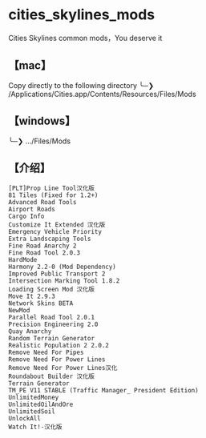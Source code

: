 # cities_skylines_mods

Cities Skylines common mods，You deserve it

## 【mac】

 Copy directly to the following directory
╰─❯ /Applications/Cities.app/Contents/Resources/Files/Mods

## 【windows】	

╰─❯ .../Files/Mods

## 【介绍】

```
[PLT]Prop Line Tool汉化版
81 Tiles (Fixed for 1.2+)
Advanced Road Tools
Airport Roads
Cargo Info
Customize It Extended 汉化版
Emergency Vehicle Priority
Extra Landscaping Tools
Fine Road Anarchy 2
Fine Road Tool 2.0.3
HardMode
Harmony 2.2-0 (Mod Dependency)
Improved Public Transport 2
Intersection Marking Tool 1.8.2
Loading Screen Mod 汉化版
Move It 2.9.3
Network Skins BETA
NewMod
Parallel Road Tool 2.0.1
Precision Engineering 2.0
Quay Anarchy
Random Terrain Generator
Realistic Population 2 2.0.2
Remove Need For Pipes
Remove Need For Power Lines
Remove Need For Power Lines汉化
Roundabout Builder 汉化版
Terrain Generator
TM_PE V11 STABLE (Traffic Manager_ President Edition)
UnlimitedMoney
UnlimitedOilAndOre
UnlimitedSoil
UnlockAll
Watch It!-汉化版
```

